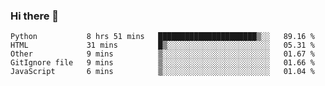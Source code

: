 ### Hi there 👋

<!--START_SECTION:waka-->

```text
Python           8 hrs 51 mins   ██████████████████████▒░░   89.16 %
HTML             31 mins         █▒░░░░░░░░░░░░░░░░░░░░░░░   05.31 %
Other            9 mins          ▒░░░░░░░░░░░░░░░░░░░░░░░░   01.67 %
GitIgnore file   9 mins          ▒░░░░░░░░░░░░░░░░░░░░░░░░   01.66 %
JavaScript       6 mins          ▒░░░░░░░░░░░░░░░░░░░░░░░░   01.04 %
```

<!--END_SECTION:waka-->


<!--
**AnkelMauCastillo/AnkelMauCastillo** is a ✨ _special_ ✨ repository because its `README.md` (this file) appears on your GitHub profile.

Here are some ideas to get you started:

- 🔭 I’m currently working on ...
- 🌱 I’m currently learning ...
- 👯 I’m looking to collaborate on ...
- 🤔 I’m looking for help with ...
- 💬 Ask me about ...
- 📫 How to reach me: ...
- 😄 Pronouns: ...
- ⚡ Fun fact: ...
-->
